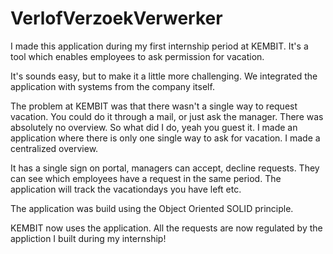 # VerlofVerzoekVerwerker

I made this application during my first internship period at KEMBIT. It's a tool which enables employees to ask permission for vacation. 

It's sounds easy, but to make it a little more challenging. We integrated the application with systems from the company itself.

The problem at KEMBIT was that there wasn't a single way to request vacation. You could do it through a mail, or just ask the manager. There was absolutely no overview. So what did I do, yeah you guest it. I made an application where there is only one single way to ask for vacation. I made a centralized overview.

It has a single sign on portal, managers can accept, decline requests. They can see which employees have a request in the same period. 
The application will track the vacationdays you have left etc.

The application was build using the Object Oriented SOLID principle.

KEMBIT now uses the application. All the requests are now regulated by the appliction I built during my internship!
